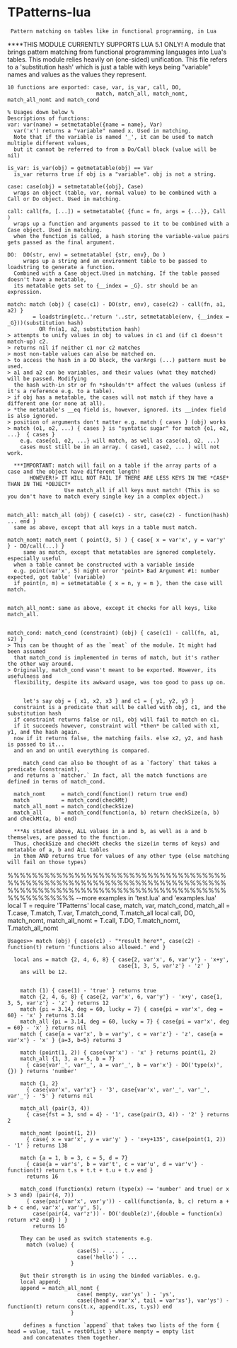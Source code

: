 # TPatterns-lua
     Pattern matching on tables like in functional programming, in Lua
 
   ****THIS MODULE CURRENTLY SUPPORTS LUA 5.1 ONLY!
    A module that brings pattern matching from functional programming languages into Lua's tables.
    This module relies heavily on (one-sided) unification. This file refers to a 'substitution hash'
    which is just a table with keys being "variable" names and values as the values they represent.
    
    10 functions are exported: case, var, is_var, call, DO, 
                                match, match_all, match_nomt, match_all_nomt and match_cond
    
    % Usages down below %
    Descriptions of functions:
    var: var(name) = setmetatable({name = name}, Var) 
      var('x') returns a "variable" named x. Used in matching.
      Note that if the variable is named '_', it can be used to match multiple different values,
      but it cannot be referred to from a Do/Call block (value will be nil)
      
    is_var: is_var(obj) = getmetatable(obj) == Var
      is_var returns true if obj is a "variable". obj is not a string.
    
    case: case(obj) = setmetatable({obj}, Case) 
      wraps an object (table, var, normal value) to be combined with a Call or Do object. Used in matching.
    
    call: call(fn, [...]) = setmetatable( {func = fn, args = {...}}, Call )
      wraps up a function and arguments passed to it to be combined with a Case object. Used in matching.
      when the function is called, a hash storing the variable-value pairs gets passed as the final argument.
    
    DO:  DO(str, env) = setmetatable( {str, env}, Do )
         wraps up a string and an environment table to be passed to loadstring to generate a function.
      Combined with a Case object.Used in matching. If the table passed doesn't have a metatable, 
      its metatable gets set to {__index = _G}. str should be an expression.
      
    match: match (obj) { case(c1) - DO(str, env), case(c2) - call(fn, a1, a2) } 
            = loadstring(etc..'return '..str, setmetatable(env, {__index = _G}))(substitution hash)
              OR fn(a1, a2, substitution hash)
    > attempts to unify values in obj to values in c1 and (if c1 doesn't match-up) c2.
    > returns nil if neither c1 nor c2 matches
    > most non-table values can also be matched on.
    > to access the hash in a DO block, the varArgs (...) pattern must be used.
    > a1 and a2 can be variables, and their values (what they matched) will be passed. Modifying 
      the hash with-in str or fn *shouldn't* affect the values (unless if it's a reference e.g. to a table).
    > if obj has a metatable, the cases will not match if they have a different one (or none at all).
    > *the metatable's __eq field is, however, ignored. its __index field is also ignored.
    > position of arguments don't matter e.g. match { cases } (obj) works
    > match (o1, o2, ...) { cases } is "syntatic sugar" for match {o1, o2, ...}  { cases }
        e.g. case{o1, o2, ...} will match, as well as case(o1, o2, ...)   
        cases must still be in an array. ( case1, case2, ... ) will not work.
    
      ***IMPORTANT: match will fail on a table if the array parts of a case and the object have different length!
           HOWEVER!> IT WILL NOT FAIL IF THERE ARE LESS KEYS IN THE *CASE* THAN IN THE *OBJECT*
                      Use match_all if all keys must match! (This is so you don't have to match every single key in a complex object.)
    
    
    match_all: match_all (obj) { case(c1) - str, case(c2) - function(hash) ... end }
      same as above, except that all keys in a table must match.
      
    match_nomt: match_nomt ( point(3, 5) ) { case{ x = var'x', y = var'y' } - DO/call(...) }
         same as match, except that metatables are ignored completely. especially useful
      when a table cannot be constructed with a variable inside
      e.g. point(var'x', 5) might error 'point> Bad Argument #1: number expected, got table' (variable)
      if point(n, m) = setmetatable { x = n, y = m }, then the case will match.
      
      
    match_all_nomt: same as above, except it checks for all keys, like match_all.
    
    
    match_cond: match_cond (constraint) (obj) { case(c1) - call(fn, a1, s2) }
    > This can be thought of as the `meat` of the module. It might had been assumed
      that match_cond is implemented in terms of match, but it's rather the other way around.
    > Originally, match_cond wasn't meant to be exported. However, its usefulness and
      flexibility, despite its awkward usage, was too good to pass up on.
      
      
         let's say obj = { x1, x2, x3 } and c1 = { y1, y2, y3 }
      constraint is a predicate that will be called with obj, c1, and the substitution hash
      if constraint returns false or nil, obj will fail to match on c1.
      if it succeeds however, constraint will *then* be called with x1, y1, and the hash again.
      now if it returns false, the matching fails. else x2, y2, and hash is passed to it... 
      and on and on until everything is compared.
      
         match_cond can also be thought of as a `factory` that takes a predicate (constraint),
      and returns a `matcher.` In fact, all the match functions are defined in terms of match_cond.
      
      match_nomt     = match_cond(function() return true end)
      match          = match_cond(checkMt)
      match_all_nomt = match_cond(checkSize)
      match_all      = match_cond(function(a, b) return checkSize(a, b) and checkMt(a, b) end)
      
      ***As stated above, ALL values in a and b, as well as a and b themselves, are passed to the function.
      Thus, checkSize and checkMt checks the size(in terms of keys) and metatable of a, b and ALL tables
      in them AND returns true for values of any other type (else matching will fail on those types)
    
  %%%%%%%%%%%%%%%%%%%%%%%%%%%%%%%%%%%%%%%%%%%%%%%%%%%%%%%%%%%%%%%%%%%%%%%%%%%%%%%%%%%%%%%%%%%%%%%%%%%%%%%%%%%%%%%%%%%%%%%
    --more examples in 'test.lua' and 'examples.lua'
    local T = require 'TPatterns'
    local case, match, var, match_cond, match_all = T.case, T.match, T.var, T.match_cond, T.match_all
    local call, DO, match_nomt, match_all_nomt = T.call, T.DO, T.match_nomt, T.match_all_nomt
    
    Usages>> match (obj) { case(c1) - "*result here*", case(c2) - function(t) return 'functions also allowed.' end }
      
      local ans = match {2, 4, 6, 8} { case{2, var'x', 6, var'y'} - 'x+y', 
                                       case{1, 3, 5, var'z'} - 'z' }
        ans will be 12.
        
        
        match (1) { case(1) - 'true' } returns true
        match {2, 4, 6, 8} { case{2, var'x', 6, var'y'} - 'x+y', case{1, 3, 5, var'z'} - 'z' } returns 12
        match {pi = 3.14, deg = 60, lucky = 7} { case{pi = var'x', deg = 60} - 'x' } returns 3.14 
        match_all {pi = 3.14, deg = 60, lucky = 7} { case{pi = var'x', deg = 60} - 'x' } returns nil
        match { case{a = var'x', b = var'y', c = var'z'} - 'z', case{a = var'x'} - 'x' } {a=3, b=5} returns 3
        
        match (point(1, 2)) { case(var'x') - 'x' } returns point(1, 2)
        match_all {1, 3, a = 5, b = 7}
          { case{var'_', var'_', a = var'_', b = var'x'} - DO('type(x)', {}) } returns 'number'
         
        match {1, 2} 
          { case{var'x', var'x'} - '3', case{var'x', var'_', var'_', var'_'} - '5' } returns nil
          
        match_all (pair(3, 4)) 
          { case{fst = 3, snd = 4} - '1', case(pair(3, 4)) - '2' } returns 2
          
        match_nomt (point(1, 2)) 
          { case{ x = var'x', y = var'y' } - 'x+y+135', case(point(1, 2)) - '1' } returns 138
          
        match {a = 1, b = 3, c = 5, d = 7} 
          { case{a = var's', b = var't', c = var'u', d = var'v'} - function(t) return t.s + t.t + t.u + t.v end }
          returns 16
          
        match_cond (function(x) return (type(x) ~= 'number' and true) or x > 3 end) (pair(4, 7))
          { case(pair(var'x', var'y')) - call(function(a, b, c) return a + b + c end, var'x', var'y', 5),
            case(pair(4, var'z')) - DO('double(z)',{double = function(x) return x*2 end} ) }
            returns 16
            
        They can be used as switch statements e.g.
          match (value) {
                          case(5) - ... ,
                          case('hello') - ...
                        }
                        
        But their strength is in using the binded variables. e.g.
        local append;
        append = match_all_nomt { 
                          case( mempty, var'ys' ) - 'ys',
                          case({head = var'x', tail = var'xs'}, var'ys') - function(t) return cons(t.x, append(t.xs, t.ys)) end 
                        }
                        
         defines a function `append` that takes two lists of the form { head = value, tail = restOfList } where mempty = empty list
         and concatenates them together.
         
